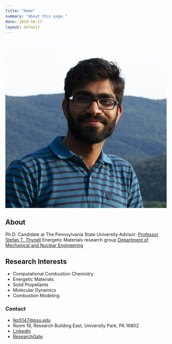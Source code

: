 ```yaml
---
title: "Home"
summary: "About this page."
date: 2018-10-17
layout: default
---
```

![Image](assets/images/Lalit_Patidar.jpg)

## About
Ph.D. Candidate at The Pennsylvania State University
Advisor: [Professor Stefan T. Thynell](https://www.mne.psu.edu/department/directory-detail-g.aspx?q=UMT)
Energetic Materials research group
[Department of Mechanical and Nuclear Engineering](https://www.mne.psu.edu/)

## Research Interests

- Computational Combustion Chemistry
- Energetic Materials
- Solid Propellants
- Molecular Dynamics
- Combustion Modeling


### Contact
- lkp5147@psu.edu
- Room 19, Research Building East, University Park, PA 16802
- [LinkedIn](https://www.linkedin.com/in/lalit-patidar-9b82a02a/)
- [ResearchGate](https://www.researchgate.net/profile/Lalit_Patidar2)
